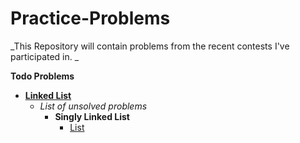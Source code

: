 # Practice-Problems
_This Repository will contain problems from the recent contests I've participated in. _

**Todo Problems**
+ [**Linked List**](https://www.geeksforgeeks.org/data-structures/linked-list/)
   + _List of unsolved problems_
      + **Singly Linked List**
         + [List](https://www.geeksforgeeks.org/data-structures/linked-list/singly-linked-list/)
